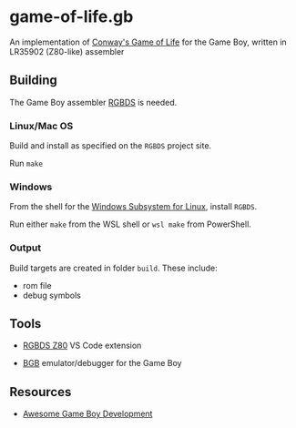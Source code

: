 # game-of-life.gb

An implementation of [Conway's Game of Life](https://en.wikipedia.org/wiki/Conway%27s_Game_of_Life) for the Game Boy, written in LR35902 (Z80-like) assembler

## Building

The Game Boy assembler [RGBDS](https://github.com/rednex/rgbds/) is needed.

### Linux/Mac OS

Build and install as specified on the `RGBDS` project site.

Run `make`

### Windows

From the shell for the [Windows Subsystem for Linux](https://docs.microsoft.com/en-us/windows/wsl/install-win10), install `RGBDS`.

Run either `make` from the WSL shell or `wsl make` from PowerShell.

### Output

Build targets are created in folder `build`. These include:

* rom file
* debug symbols

## Tools

* [RGBDS Z80](https://github.com/DonaldHays/rgbds-vscode) VS Code extension

* [BGB](http://bgb.bircd.org/) emulator/debugger for the Game Boy

## Resources

* [Awesome Game Boy Development](https://github.com/avivace/awesome-gbdev)
